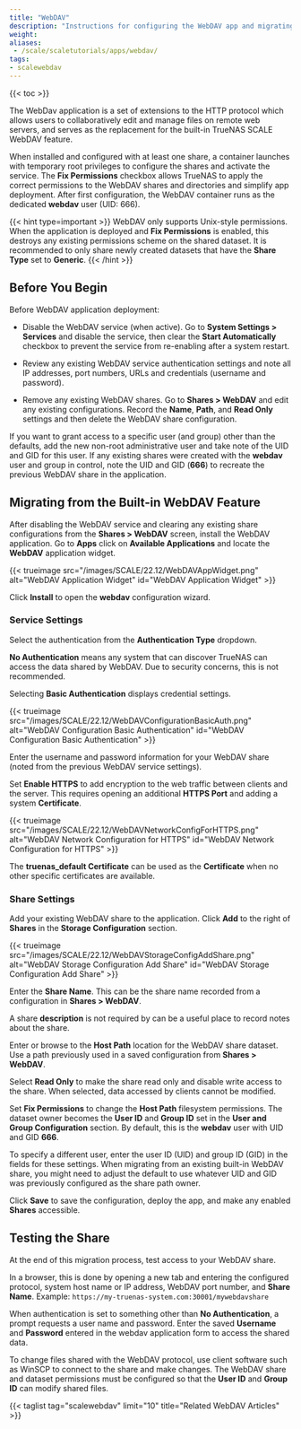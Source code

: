 ```yaml
---
title: "WebDAV"
description: "Instructions for configuring the WebDAV app and migrating from the deprecated SCALE WebDAV sharing feature."
weight:
aliases:
 - /scale/scaletutorials/apps/webdav/
tags:
- scalewebdav
---
```


{{< toc >}}

The WebDav application is a set of extensions to the HTTP protocol which allows users to collaboratively edit and manage files on remote web servers, and serves as the replacement for the built-in TrueNAS SCALE WebDAV feature.

When installed and configured with at least one share, a container launches with temporary root privileges to configure the shares and activate the service.
The **Fix Permissions** checkbox allows TrueNAS to apply the correct permissions to the WebDAV shares and directories and simplify app deployment.
After first configuration, the WebDAV container runs as the dedicated **webdav** user (UID: 666).

{{< hint type=important >}}
WebDAV only supports Unix-style permissions.
When the application is deployed and **Fix Permissions** is enabled, this destroys any existing permissions scheme on the shared dataset.
It is recommended to only share newly created datasets that have the **Share Type** set to **Generic**.
{{< /hint >}}

## Before You Begin

Before WebDAV application deployment:

* Disable the WebDAV service (when active).
  Go to **System Settings > Services** and disable the service, then clear the **Start Automatically** checkbox to prevent the service from re-enabling after a system restart.

* Review any existing WebDAV service authentication settings and note all IP addresses, port numbers, URLs and credentials (username and password).

* Remove any existing WebDAV shares.
  Go to **Shares > WebDAV** and edit any existing configurations. Record the **Name**, **Path**, and **Read Only** settings and then delete the WebDAV share configuration.

If you want to grant access to a specific user (and group) other than the defaults, add the new non-root administrative user and take note of the UID and GID for this user.
If any existing shares were created with the **webdav** user and group in control, note the UID and GID (**666**) to recreate the previous WebDAV share in the application.

## Migrating from the Built-in WebDAV Feature

After disabling the WebDAV service and clearing any existing share configurations from the **Shares > WebDAV** screen, install the WebDAV application.
Go to **Apps** click on **Available Applications** and locate the **WebDAV** application widget.

{{< trueimage src="/images/SCALE/22.12/WebDAVAppWidget.png" alt="WebDAV Application Widget" id="WebDAV Application Widget" >}}

Click **Install** to open the **webdav** configuration wizard.

### Service Settings

Select the authentication from the **Authentication Type** dropdown.

**No Authentication** means any system that can discover TrueNAS can access the data shared by WebDAV.
Due to security concerns, this is not recommended.

Selecting **Basic Authentication** displays credential settings.

{{< trueimage src="/images/SCALE/22.12/WebDAVConfigurationBasicAuth.png" alt="WebDAV Configuration Basic Authentication" id="WebDAV Configuration Basic Authentication" >}}

Enter the username and password information for your WebDAV share (noted from the previous WebDAV service settings).

Set **Enable HTTPS** to add encryption to the web traffic between clients and the server.
This requires opening an additional **HTTPS Port** and adding a system **Certificate**.

{{< trueimage src="/images/SCALE/22.12/WebDAVNetworkConfigForHTTPS.png" alt="WebDAV Network Configuration for HTTPS" id="WebDAV Network Configuration for HTTPS" >}}

The **truenas_default Certificate** can be used as the **Certificate** when no other specific certificates are available.

### Share Settings

Add your existing WebDAV share to the application.
Click **Add** to the right of **Shares** in the **Storage Configuration** section.

{{< trueimage src="/images/SCALE/22.12/WebDAVStorageConfigAddShare.png" alt="WebDAV Storage Configuration Add Share" id="WebDAV Storage Configuration Add Share" >}}

Enter the **Share Name**.
This can be the share name recorded from a configuration in **Shares > WebDAV**.

A share **description** is not required by can be a useful place to record notes about the share.

Enter or browse to the **Host Path** location for the WebDAV share dataset.
Use a path previously used in a saved configuration from **Shares > WebDAV**.

Select **Read Only** to make the share read only and disable write access to the share.
When selected, data accessed by clients cannot be modified.

Set **Fix Permissions** to change the **Host Path** filesystem permissions.
The dataset owner becomes the **User ID** and **Group ID** set in the **User and Group Configuration** section.
By default, this is the **webdav** user with UID and GID **666**.

To specify a different user, enter the user ID (UID) and group ID (GID) in the fields for these settings.
When migrating from an existing built-in WebDAV share, you might need to adjust the default to use whatever UID and GID was previously configured as the share path owner.

Click **Save** to save the configuration, deploy the app, and make any enabled **Shares** accessible.

## Testing the Share

At the end of this migration process, test access to your WebDAV share.

In a browser, this is done by opening a new tab and entering the configured protocol, system host name or IP address, WebDAV port number, and **Share Name**.
Example: `https://my-truenas-system.com:30001/mywebdavshare`

When authentication is set to something other than **No Authentication**, a prompt requests a user name and password.
Enter the saved **Username** and **Password** entered in the webdav application form to access the shared data.

To change files shared with the WebDAV protocol, use client software such as WinSCP to connect to the share and make changes.
The WebDAV share and dataset permissions must be configured so that the **User ID** and **Group ID** can modify shared files.

{{< taglist tag="scalewebdav" limit="10" title="Related WebDAV Articles" >}}